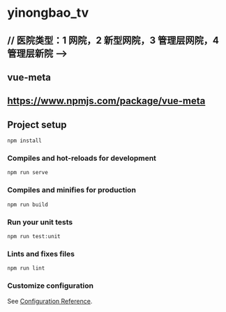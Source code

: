 # yinongbao_tv

## // 医院类型：1 网院，2 新型网院，3 管理层网院，4 管理层新院 -->

## vue-meta

## https://www.npmjs.com/package/vue-meta

## Project setup

```
npm install
```

<!-- &:hover
        outline 3px solid #FF6600
        box-shadow 0px 1px 26px #f60 -->

### Compiles and hot-reloads for development

```
npm run serve
```

### Compiles and minifies for production

```
npm run build
```

### Run your unit tests

```
npm run test:unit
```

### Lints and fixes files

```
npm run lint
```

### Customize configuration

See [Configuration Reference](https://cli.vuejs.org/config/).
